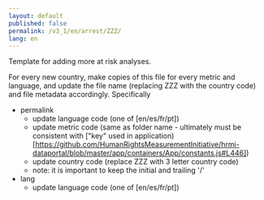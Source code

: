 ```yaml
---
layout: default
published: false
permalink: /v3_1/en/arrest/ZZZ/
lang: en
---
```


Template for adding more at risk analyses.

For every new country, make copies of this file for every metric and language, and update the file name (replacing ZZZ with the country code) and file metadata accordingly. Specifically

* permalink
  * update language code (one of [en/es/fr/pt])
  * update metric code (same as folder name - ultimately must be consistent with ["key" used in application)[https://github.com/HumanRightsMeasurementInitiative/hrmi-dataportal/blob/master/app/containers/App/constants.js#L446])
  * update country code (replace ZZZ with 3 letter country code)
  * note: it is important to keep the initial and trailing '/'
* lang
  * update language code (one of [en/es/fr/pt])
